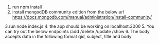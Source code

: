 1. run npm install
2. install mongodDB community edition from the below url
https://docs.mongodb.com/manual/administration/install-community/

3.run node index.js
4. the app should be working on localhost:3000
5. You can try out the below endpoints
/add
/delete
/update
/show
6. The body accepts data in the following format qid, subject, title and body